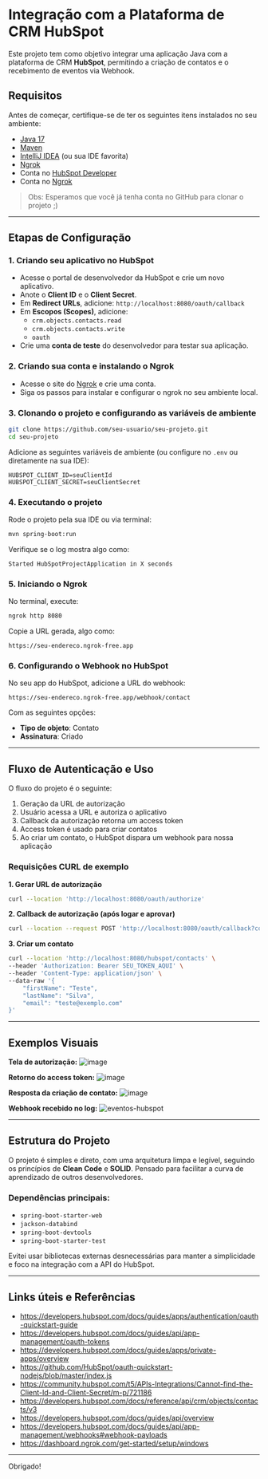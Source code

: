 # Integração com a Plataforma de CRM HubSpot

Este projeto tem como objetivo integrar uma aplicação Java com a plataforma de CRM **HubSpot**, permitindo a criação de contatos e o recebimento de eventos via Webhook.

## Requisitos

Antes de começar, certifique-se de ter os seguintes itens instalados no seu ambiente:

- [Java 17](https://www.oracle.com/java/technologies/javase/jdk17-archive-downloads.html)
- [Maven](https://maven.apache.org/download.cgi)
- [IntelliJ IDEA](https://www.jetbrains.com/idea/download/?section=windows) (ou sua IDE favorita)
- [Ngrok](https://dashboard.ngrok.com/get-started/setup/windows)
- Conta no [HubSpot Developer](https://developers.hubspot.com/)
- Conta no [Ngrok](https://ngrok.com)

> Obs: Esperamos que você já tenha conta no GitHub para clonar o projeto ;)

---

## Etapas de Configuração

### 1. Criando seu aplicativo no HubSpot

- Acesse o portal de desenvolvedor da HubSpot e crie um novo aplicativo.
- Anote o **Client ID** e o **Client Secret**.
- Em **Redirect URLs**, adicione: `http://localhost:8080/oauth/callback`
- Em **Escopos (Scopes)**, adicione:
  - `crm.objects.contacts.read`
  - `crm.objects.contacts.write`
  - `oauth`
- Crie uma **conta de teste** do desenvolvedor para testar sua aplicação.

### 2. Criando sua conta e instalando o Ngrok

- Acesse o site do [Ngrok](https://ngrok.com) e crie uma conta.
- Siga os passos para instalar e configurar o ngrok no seu ambiente local.

### 3. Clonando o projeto e configurando as variáveis de ambiente

```bash
git clone https://github.com/seu-usuario/seu-projeto.git
cd seu-projeto
```

Adicione as seguintes variáveis de ambiente (ou configure no `.env` ou diretamente na sua IDE):

```
HUBSPOT_CLIENT_ID=seuClientId
HUBSPOT_CLIENT_SECRET=seuClientSecret
```

### 4. Executando o projeto

Rode o projeto pela sua IDE ou via terminal:

```bash
mvn spring-boot:run
```

Verifique se o log mostra algo como:

```
Started HubSpotProjectApplication in X seconds
```

### 5. Iniciando o Ngrok

No terminal, execute:

```bash
ngrok http 8080
```

Copie a URL gerada, algo como:

```
https://seu-endereco.ngrok-free.app
```

### 6. Configurando o Webhook no HubSpot

No seu app do HubSpot, adicione a URL do webhook:

```
https://seu-endereco.ngrok-free.app/webhook/contact
```

Com as seguintes opções:

- **Tipo de objeto**: Contato
- **Assinatura**: Criado

---

## Fluxo de Autenticação e Uso

O fluxo do projeto é o seguinte:

1. Geração da URL de autorização
2. Usuário acessa a URL e autoriza o aplicativo
3. Callback da autorização retorna um access token
4. Access token é usado para criar contatos
5. Ao criar um contato, o HubSpot dispara um webhook para nossa aplicação

### Requisições CURL de exemplo

**1. Gerar URL de autorização**
```bash
curl --location 'http://localhost:8080/oauth/authorize'
```

**2. Callback de autorização (após logar e aprovar)**
```bash
curl --location --request POST 'http://localhost:8080/oauth/callback?code=SEU_CODIGO_AQUI'
```

**3. Criar um contato**
```bash
curl --location 'http://localhost:8080/hubspot/contacts' \
--header 'Authorization: Bearer SEU_TOKEN_AQUI' \
--header 'Content-Type: application/json' \
--data-raw '{
    "firstName": "Teste",
    "lastName": "Silva",
    "email": "teste@exemplo.com"
}'
```

---

## Exemplos Visuais

**Tela de autorização:**
![image](https://github.com/user-attachments/assets/8a957f2d-1c56-409d-a612-d03c278309b9)

**Retorno do access token:**
![image](https://github.com/user-attachments/assets/e92df1d2-68b9-4a3f-92d0-03e3a21c1f13)

**Resposta da criação de contato:**
![image](https://github.com/user-attachments/assets/bdc71e75-1879-4610-9cd8-88c12560b7a5)

**Webhook recebido no log:**
![eventos-hubspot](https://github.com/user-attachments/assets/cd003e07-8102-427b-9a99-1cb59ea550c2)

---

## Estrutura do Projeto

O projeto é simples e direto, com uma arquitetura limpa e legível, seguindo os princípios de **Clean Code** e **SOLID**. Pensado para facilitar a curva de aprendizado de outros desenvolvedores.

### Dependências principais:
- `spring-boot-starter-web`
- `jackson-databind`
- `spring-boot-devtools`
- `spring-boot-starter-test`

Evitei usar bibliotecas externas desnecessárias para manter a simplicidade e foco na integração com a API do HubSpot.

---

## Links úteis e Referências

- https://developers.hubspot.com/docs/guides/apps/authentication/oauth-quickstart-guide
- https://developers.hubspot.com/docs/guides/api/app-management/oauth-tokens
- https://developers.hubspot.com/docs/guides/apps/private-apps/overview
- https://github.com/HubSpot/oauth-quickstart-nodejs/blob/master/index.js
- https://community.hubspot.com/t5/APIs-Integrations/Cannot-find-the-Client-Id-and-Client-Secret/m-p/721186
- https://developers.hubspot.com/docs/reference/api/crm/objects/contacts/v3
- https://developers.hubspot.com/docs/guides/api/overview
- https://developers.hubspot.com/docs/guides/api/app-management/webhooks#webhook-payloads
- https://dashboard.ngrok.com/get-started/setup/windows

---

Obrigado!

